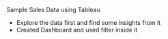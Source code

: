 Sample Sales Data using Tableau

- Explore the data first and find some insights from it
- Created Dashboard and used filter inside it
